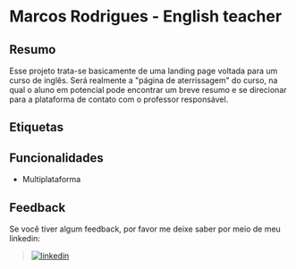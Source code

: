 # Marcos Rodrigues - English teacher

## Resumo

Esse projeto trata-se basicamente de uma landing page voltada para um curso de inglês. Será realmente a "página de aterrissagem" do curso, na qual o aluno em potencial pode encontrar um breve resumo e se direcionar para a plataforma de contato com o professor responsável.    
## Etiquetas


## Funcionalidades

- Multiplataforma

## Feedback

Se você tiver algum feedback, por favor me deixe saber por meio de meu linkedin:

> [![linkedin](https://img.shields.io/badge/linkedin-0A66C2?style=for-the-badge&logo=linkedin&logoColor=white)](https://www.linkedin.com/in/dieison-pablo-a66a02178/)


